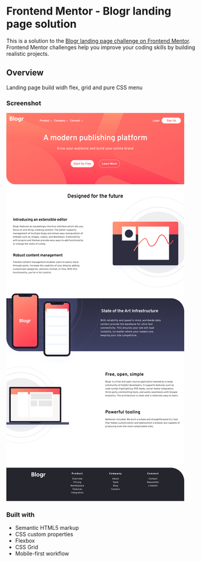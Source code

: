 # Frontend Mentor - Blogr landing page solution

This is a solution to the [Blogr landing page challenge on Frontend Mentor](https://www.frontendmentor.io/challenges/blogr-landing-page-EX2RLAApP). Frontend Mentor challenges help you improve your coding skills by building realistic projects. 

## Overview

Landing page build widh flex, grid and pure CSS menu

### Screenshot

![Desktop Screenshot](./screenshots/screenshot-desktop.jpg)

### Built with

- Semantic HTML5 markup
- CSS custom properties
- Flexbox
- CSS Grid
- Mobile-first workflow
